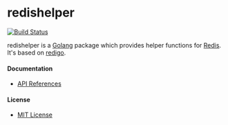 # redishelper

[![Build Status](https://travis-ci.org/northbright/redishelper.svg?branch=master)](https://travis-ci.org/northbright/redishelper)

redishelper is a [Golang](https://golang.org) package which provides helper functions for [Redis](http://redis.io/). It's based on [redigo](https://github.com/garyburd/redigo).

#### Documentation
* [API References](https://godoc.org/github.com/northbright/redishelper)

#### License
* [MIT License](./LICENSE)

